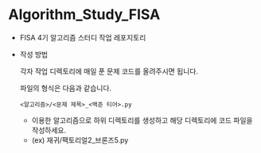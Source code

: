# Algorithm_Study_FISA

- FISA 4기 알고리즘 스터디 작업 레포지토리

- 작성 방법
    
    각자 작업 디렉토리에 매일 푼 문제 코드를 올려주시면 됩니다.
    
    파일의 형식은 다음과 같습니다.
    
    ```
    <알고리즘>/<문제 제목>_<백준 티어>.py
    ```
    
    - 이용한 알고리즘으로 하위 디렉토리를 생성하고 해당 디렉토리에 코드 파일을 작성하세요.
    - (ex) 재귀/팩토리얼2_브론즈5.py
